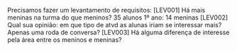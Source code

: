 Precisamos fazer um levantamento de requisitos:
[LEV001] Há mais meninas na turma do que meninos? 
35 alunos
1º ano: 14 meninas
[LEV002] Qual sua opinião: em que tipo de atvd as alunas iriam se interessar mais? Apenas uma roda de conversa?
[LEV003] Há alguma diferença de interesse pela área entre os meninos e meninas?
